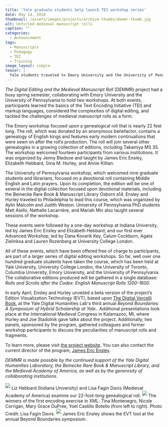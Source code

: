 ```yaml
---
title: 'Yale graduate students help launch TEI workshop series'
date: May 14, 2018
thumbnail: /assets/images/projects/archive-thumbs/demmr-thumb.jpg
alt: Unfurled medieval manuscript rolls
caption: ""
categories:
  - Announcement
tags:
  - Manuscripts
  - Pedagogy
  - TEI
  - Training
image_layout: simple
teaser: |
  Yale students traveled to Emory University and the University of Pennsylvania to help teach the basics of TEI and markup languages.
---
```

*The Digital Editing and the Medieval Manuscript Roll* (DEMMR) project had a busy spring semester, collaborating with Emory University and the University of Pennsylvania to hold two workshops. At both events, participants learned the basics of the Text Encoding Initiative (TEI) and markup languages, considered the complexities of digital editing, and tackled the challenges of medieval manuscript rolls as a form.

The Emory workshop focused upon a genealogical roll that is nearly 22 feet long. The roll, which was donated by an anonymous benefactor, contains a genealogy of English kings and features early modern continuations that were sewn on after the roll’s production. The roll will join several other genealogies in a growing collection of editions, including Takamiya MS 35. The workshop welcomed fourteen participants from various institutions. It was organized by Jenny Bledsoe and taught by James Eric Ensley, Elizabeth Hebbard, Gina M. Hurley, and Annie Killian.

The University of Pennsylvania workshop, which welcomed nine graduate students and librarians, focused on a devotional roll containing Middle English and Latin prayers. Upon its completion, the edition will be one of several in the digital collection focused upon devotional materials, including the Beinecke Rare Book & Manuscript Library Osborn a14. Ensley and Hurley traveled to Philadelphia to lead this course, which was organized by Aylin Malcolm and Judith Weston. University of Pennsylvania PhD students Matt Aiello, Nathalie Lacarrière, and Mariah Min also taught several sessions of the workshop.

These events were followed by a one-day workshop at Indiana University, led by James Eric Ensley and Elizabeth Hebbard, and our first ever Advanced Workshop, led by Dana Kovarik Key, Calum Cockburn, Agata Zielinksa and Lauren Rozenberg at University College London.

All of these events, which have been offered free of charge to participants, are part of a larger series of digital editing workshops. So far, well over one hundred graduate students have taken the course, which has been held at Yale University, University College London, the University of Toronto, Columbia University, Emory University, and the University of Pennsylvania. The collaborative editions produced will be gathered in a single database: *Rolls and Scrolls after the Codex: English Manuscript Rolls 1200-1600*.

In early April, Ensley and Hurley unveiled a beta version of the project’s Edition Visualization Technology (EVT), based upon <a href='http://vbd.humnet.unipi.it/beta/#104v' target='_blank'>The Digital Vercelli Book</a>, at the Yale Digital Humanities Lab's third annual *Beyond Boundaries: A Symposium of Hybrid Scholarship at Yale.*. Additional presentations took place at the International Medieval Congress in Kalamazoo, MI, where Hurley and Joe Stadolnik gave talks about the project. Additionally, two panels, sponsored by the program, gathered colleagues and former workshop participants to discuss the peculiarities of manuscript rolls and fragments.

To learn more, please visit <a href='https://digitalrollsandfragments.com/' target='_blank'>the project website</a>. You can also contact the current director of the program, [James Eric Ensley](mailto:digitalmanuscriptrolls@gmail.com).

*DEMMR is made possible by the continued support of the Yale Digital Humanities Laboratory, the Beinecke Rare Book & Manuscript Library, and the Medieval Academy of America, as well as by the generosity of collaborating institutions.*

<img src='{{site.baseurl}}/assets/images/news/demmr1.jpg' style='padding-bottom: 5px'/>
Liz Hebbard (Indiana University) and Lisa Fagin Davis (Medieval Academy of America) examine our 22-foot-long genealogical roll.

<img src='{{site.baseurl}}/assets/images/news/demmr2.jpg' style='padding-bottom: 5px'/>
The winners of the first encoding exercise in XML: Tina Montenegro, Nicole Corrigan, Mary Grace DuPree, Yoel Castillo Botello (from left to right). Photo Credit: Lisa Fagin Davis.

<img src='{{site.baseurl}}/assets/images/news/demmr3.jpg' style='padding-bottom: 5px'/>
James Eric Ensley shows the EVT tool at the annual Beyond Boundaries symposium.
